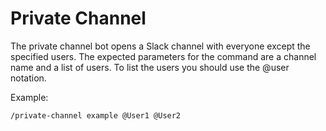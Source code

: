 # Private Channel

The private channel bot opens a Slack channel with everyone except the specified users. The expected parameters for the command are a channel name and a list of users. To list the users you should use the @user notation.

Example:

```
/private-channel example @User1 @User2
```
